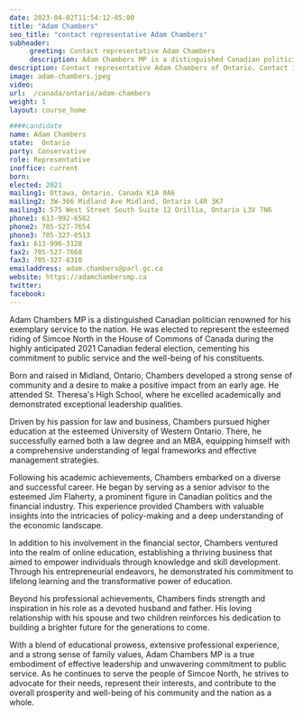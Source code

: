 ```yaml
---
date: 2023-04-02T11:54:12-05:00
title: "Adam Chambers"
seo_title: "contact representative Adam Chambers"
subheader:
     greeting: Contact representative Adam Chambers
     description: Adam Chambers MP is a distinguished Canadian politician renowned for his exemplary service to the nation.
description: Contact representative Adam Chambers of Ontario. Contact information for Adam Chambers includes email address, phone number, and mailing address.
image: adam-chambers.jpeg
video:
url:  /canada/ontario/adam-chambers
weight: 1
layout: course_home

####candidate
name: Adam Chambers
state:	Ontario
party: Conservative
role: Representative
inoffice: current
born:
elected: 2021
mailing1: Ottawa, Ontario, Canada K1A 0A6
mailing2: 3W-366 Midland Ave Midland, Ontario L4R 3K7
mailing3: 575 West Street South Suite 12 Orillia, Ontario L3V 7N6
phone1: 613-992-6582
phone2: 705-527-7654
phone3: 705-327-0513
fax1: 613-996-3128
fax2: 705-527-7668
fax3: 705-327-8310
emailaddress: adam.chambers@parl.gc.ca
website: https://adamchambersmp.ca
twitter:
facebook:
---
```


Adam Chambers MP is a distinguished Canadian politician renowned for his exemplary service to the nation. He was elected to represent the esteemed riding of Simcoe North in the House of Commons of Canada during the highly anticipated 2021 Canadian federal election, cementing his commitment to public service and the well-being of his constituents.

Born and raised in Midland, Ontario, Chambers developed a strong sense of community and a desire to make a positive impact from an early age. He attended St. Theresa's High School, where he excelled academically and demonstrated exceptional leadership qualities.

Driven by his passion for law and business, Chambers pursued higher education at the esteemed University of Western Ontario. There, he successfully earned both a law degree and an MBA, equipping himself with a comprehensive understanding of legal frameworks and effective management strategies.

Following his academic achievements, Chambers embarked on a diverse and successful career. He began by serving as a senior advisor to the esteemed Jim Flaherty, a prominent figure in Canadian politics and the financial industry. This experience provided Chambers with valuable insights into the intricacies of policy-making and a deep understanding of the economic landscape.

In addition to his involvement in the financial sector, Chambers ventured into the realm of online education, establishing a thriving business that aimed to empower individuals through knowledge and skill development. Through his entrepreneurial endeavors, he demonstrated his commitment to lifelong learning and the transformative power of education.

Beyond his professional achievements, Chambers finds strength and inspiration in his role as a devoted husband and father. His loving relationship with his spouse and two children reinforces his dedication to building a brighter future for the generations to come.

With a blend of educational prowess, extensive professional experience, and a strong sense of family values, Adam Chambers MP is a true embodiment of effective leadership and unwavering commitment to public service. As he continues to serve the people of Simcoe North, he strives to advocate for their needs, represent their interests, and contribute to the overall prosperity and well-being of his community and the nation as a whole.

